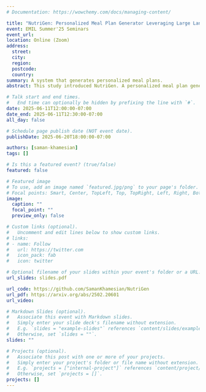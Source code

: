 ```yaml
---
# Documentation: https://wowchemy.com/docs/managing-content/

title: "NutriGen: Personalized Meal Plan Generator Leveraging Large Language Models to Enhance Dietary and Nutritional Adherence"
event: EMIL Summer'25 Seminars
event_url:
location: Online (Zoom)
address:
  street:
  city:
  region:
  postcode:
  country:
summary: A system that generates personalized meal plans.
abstract: This study introduced NutriGen. A personalized meal plan generation framework that leverages LLMs and prompt engineering to bridge the gap between dietary science and practical food recommendation systems.

# Talk start and end times.
#   End time can optionally be hidden by prefixing the line with `#`.
date: 2025-06-11T12:00:00-07:00
date_end: 2025-06-11T12:30:00-07:00
all_day: false

# Schedule page publish date (NOT event date).
publishDate: 2025-06-20T18:00:00-07:00

authors: [saman-khamesian]
tags: []

# Is this a featured event? (true/false)
featured: false

# Featured image
# To use, add an image named `featured.jpg/png` to your page's folder. 
# Focal points: Smart, Center, TopLeft, Top, TopRight, Left, Right, BottomLeft, Bottom, BottomRight.
image:
  caption: ""
  focal_point: ""
  preview_only: false

# Custom links (optional).
#   Uncomment and edit lines below to show custom links.
# links:
# - name: Follow
#   url: https://twitter.com
#   icon_pack: fab
#   icon: twitter

# Optional filename of your slides within your event's folder or a URL.
url_slides: slides.pdf

url_code: https://github.com/SamanKhamesian/NutriGen
url_pdf: https://arxiv.org/abs/2502.20601
url_video:

# Markdown Slides (optional).
#   Associate this event with Markdown slides.
#   Simply enter your slide deck's filename without extension.
#   E.g. `slides = "example-slides"` references `content/slides/example-slides.md`.
#   Otherwise, set `slides = ""`.
slides: ""

# Projects (optional).
#   Associate this post with one or more of your projects.
#   Simply enter your project's folder or file name without extension.
#   E.g. `projects = ["internal-project"]` references `content/project/deep-learning/index.md`.
#   Otherwise, set `projects = []`.
projects: []
---
```

